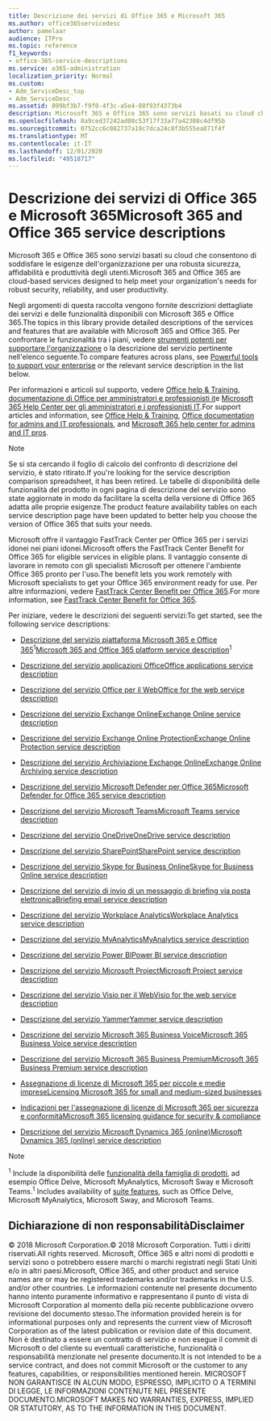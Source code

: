 ```yaml
---
title: Descrizione dei servizi di Office 365 e Microsoft 365
ms.author: office365servicedesc
author: pamelaar
audience: ITPro
ms.topic: reference
f1_keywords:
- office-365-service-descriptions
ms.service: o365-administration
localization_priority: Normal
ms.custom:
- Adm_ServiceDesc_top
- Adm_ServiceDesc
ms.assetid: 899bf3b7-f9f0-4f3c-a5e4-88f93f4373b4
description: Microsoft 365 e Office 365 sono servizi basati su cloud che consentono di soddisfare le esigenze dell'organizzazione per una robusta sicurezza, affidabilità e produttività degli utenti.
ms.openlocfilehash: 8a9ced37242ad08c53f17f33a77a42308c4df95b
ms.sourcegitcommit: 0752cc6c082737a19c7dca24c8f3b555ea871f4f
ms.translationtype: MT
ms.contentlocale: it-IT
ms.lasthandoff: 12/01/2020
ms.locfileid: "49518717"
---
```

# <a name="microsoft-365-and-office-365-service-descriptions"></a><span data-ttu-id="b1079-103">Descrizione dei servizi di Office 365 e Microsoft 365</span><span class="sxs-lookup"><span data-stu-id="b1079-103">Microsoft 365 and Office 365 service descriptions</span></span> 

<span data-ttu-id="b1079-104">Microsoft 365 e Office 365 sono servizi basati su cloud che consentono di soddisfare le esigenze dell'organizzazione per una robusta sicurezza, affidabilità e produttività degli utenti.</span><span class="sxs-lookup"><span data-stu-id="b1079-104">Microsoft 365 and Office 365 are cloud-based services designed to help meet your organization's needs for robust security, reliability, and user productivity.</span></span> 
  
<span data-ttu-id="b1079-105">Negli argomenti di questa raccolta vengono fornite descrizioni dettagliate dei servizi e delle funzionalità disponibili con Microsoft 365 e Office 365.</span><span class="sxs-lookup"><span data-stu-id="b1079-105">The topics in this library provide detailed descriptions of the services and features that are available with Microsoft 365 and Office 365.</span></span> <span data-ttu-id="b1079-106">Per confrontare le funzionalità tra i piani, vedere [strumenti potenti per supportare l'organizzazione](https://go.microsoft.com/fwlink/?LinkID=799177&amp;clcid=0x409) o la descrizione del servizio pertinente nell'elenco seguente.</span><span class="sxs-lookup"><span data-stu-id="b1079-106">To compare features across plans, see [Powerful tools to support your enterprise](https://go.microsoft.com/fwlink/?LinkID=799177&amp;clcid=0x409) or the relevant service description in the list below.</span></span> 
  
<span data-ttu-id="b1079-107">Per informazioni e articoli sul supporto, vedere [Office help & Training](https://support.office.com/), [documentazione di Office per amministratori e professionisti it](https://docs.microsoft.com/office/)e [Microsoft 365 Help Center per gli amministratori e i professionisti IT](https://docs.microsoft.com/microsoft-365/).</span><span class="sxs-lookup"><span data-stu-id="b1079-107">For support articles and information, see [Office Help & Training](https://support.office.com/), [Office documentation for admins and IT professionals](https://docs.microsoft.com/office/), and [Microsoft 365 help center for admins and IT pros](https://docs.microsoft.com/microsoft-365/).</span></span>
  
> [!NOTE]
> <span data-ttu-id="b1079-108">Se si sta cercando il foglio di calcolo del confronto di descrizione del servizio, è stato ritirato.</span><span class="sxs-lookup"><span data-stu-id="b1079-108">If you're looking for the service description comparison spreadsheet, it has been retired.</span></span> <span data-ttu-id="b1079-109">Le tabelle di disponibilità delle funzionalità del prodotto in ogni pagina di descrizione del servizio sono state aggiornate in modo da facilitare la scelta della versione di Office 365 adatta alle proprie esigenze.</span><span class="sxs-lookup"><span data-stu-id="b1079-109">The product feature availability tables on each service description page have been updated to better help you choose the version of Office 365 that suits your needs.</span></span> 
  
<span data-ttu-id="b1079-110">Microsoft offre il vantaggio FastTrack Center per Office 365 per i servizi idonei nei piani idonei.</span><span class="sxs-lookup"><span data-stu-id="b1079-110">Microsoft offers the FastTrack Center Benefit for Office 365 for eligible services in eligible plans.</span></span> <span data-ttu-id="b1079-111">Il vantaggio consente di lavorare in remoto con gli specialisti Microsoft per ottenere l'ambiente Office 365 pronto per l'uso.</span><span class="sxs-lookup"><span data-stu-id="b1079-111">The benefit lets you work remotely with Microsoft specialists to get your Office 365 environment ready for use.</span></span> <span data-ttu-id="b1079-112">Per altre informazioni, vedere [FastTrack Center Benefit per Office 365](https://docs.microsoft.com/fasttrack/O365-fasttrack-benefit-for-office-365).</span><span class="sxs-lookup"><span data-stu-id="b1079-112">For more information, see [FastTrack Center Benefit for Office 365](https://docs.microsoft.com/fasttrack/O365-fasttrack-benefit-for-office-365).</span></span>
  
<span data-ttu-id="b1079-113">Per iniziare, vedere le descrizioni dei seguenti servizi:</span><span class="sxs-lookup"><span data-stu-id="b1079-113">To get started, see the following service descriptions:</span></span>
  
- <span data-ttu-id="b1079-114">[Descrizione del servizio piattaforma Microsoft 365 e Office 365](office-365-platform-service-description/office-365-platform-service-description.md)<sup>1</sup></span><span class="sxs-lookup"><span data-stu-id="b1079-114">[Microsoft 365 and Office 365 platform service description](office-365-platform-service-description/office-365-platform-service-description.md)<sup>1</sup></span></span>

- [<span data-ttu-id="b1079-115">Descrizione del servizio applicazioni Office</span><span class="sxs-lookup"><span data-stu-id="b1079-115">Office applications service description</span></span>](office-applications-service-description/office-applications-service-description.md)

- [<span data-ttu-id="b1079-116">Descrizione del servizio Office per il Web</span><span class="sxs-lookup"><span data-stu-id="b1079-116">Office for the web service description</span></span>](office-online-service-description/office-online-service-description.md)

- [<span data-ttu-id="b1079-117">Descrizione del servizio Exchange Online</span><span class="sxs-lookup"><span data-stu-id="b1079-117">Exchange Online service description</span></span>](exchange-online-service-description/exchange-online-service-description.md)

- [<span data-ttu-id="b1079-118">Descrizione del servizio Exchange Online Protection</span><span class="sxs-lookup"><span data-stu-id="b1079-118">Exchange Online Protection service description</span></span>](exchange-online-protection-service-description/exchange-online-protection-service-description.md)

- [<span data-ttu-id="b1079-119">Descrizione del servizio Archiviazione Exchange Online</span><span class="sxs-lookup"><span data-stu-id="b1079-119">Exchange Online Archiving service description</span></span>](exchange-online-archiving-service-description/exchange-online-archiving-service-description.md)

- [<span data-ttu-id="b1079-120">Descrizione del servizio Microsoft Defender per Office 365</span><span class="sxs-lookup"><span data-stu-id="b1079-120">Microsoft Defender for Office 365 service description</span></span>](office-365-advanced-threat-protection-service-description.md)

- [<span data-ttu-id="b1079-121">Descrizione del servizio Microsoft Teams</span><span class="sxs-lookup"><span data-stu-id="b1079-121">Microsoft Teams service description</span></span>](teams-service-description.md)

- [<span data-ttu-id="b1079-122">Descrizione del servizio OneDrive</span><span class="sxs-lookup"><span data-stu-id="b1079-122">OneDrive service description</span></span>](onedrive-for-business-service-description.md)

- [<span data-ttu-id="b1079-123">Descrizione del servizio SharePoint</span><span class="sxs-lookup"><span data-stu-id="b1079-123">SharePoint service description</span></span>](sharepoint-online-service-description/sharepoint-online-service-description.md)

- [<span data-ttu-id="b1079-124">Descrizione del servizio Skype for Business Online</span><span class="sxs-lookup"><span data-stu-id="b1079-124">Skype for Business Online service description</span></span>](skype-for-business-online-service-description/skype-for-business-online-service-description.md)

- [<span data-ttu-id="b1079-125">Descrizione del servizio di invio di un messaggio di briefing via posta elettronica</span><span class="sxs-lookup"><span data-stu-id="b1079-125">Briefing email service description</span></span>](briefing-service-description.md)

- [<span data-ttu-id="b1079-126">Descrizione del servizio Workplace Analytics</span><span class="sxs-lookup"><span data-stu-id="b1079-126">Workplace Analytics service description</span></span>](workplace-analytics-service-description.md)

- [<span data-ttu-id="b1079-127">Descrizione del servizio MyAnalytics</span><span class="sxs-lookup"><span data-stu-id="b1079-127">MyAnalytics service description</span></span>](mya-service-description.md)

- [<span data-ttu-id="b1079-128">Descrizione del servizio Power BI</span><span class="sxs-lookup"><span data-stu-id="b1079-128">Power BI service description</span></span>](power-bi-service-description.md)

- [<span data-ttu-id="b1079-129">Descrizione del servizio Microsoft Project</span><span class="sxs-lookup"><span data-stu-id="b1079-129">Microsoft Project service description</span></span>](project-online-service-description/project-online-service-description.md)

- [<span data-ttu-id="b1079-130">Descrizione del servizio Visio per il Web</span><span class="sxs-lookup"><span data-stu-id="b1079-130">Visio for the web service description</span></span>](visio-online-service-description/visio-online-service-description.md)

- [<span data-ttu-id="b1079-131">Descrizione del servizio Yammer</span><span class="sxs-lookup"><span data-stu-id="b1079-131">Yammer service description</span></span>](yammer-service-description/yammer-service-description.md)

- [<span data-ttu-id="b1079-132">Descrizione del servizio Microsoft 365 Business Voice</span><span class="sxs-lookup"><span data-stu-id="b1079-132">Microsoft 365 Business Voice service description</span></span>](microsoft-365-business-voice-service-description.md)

- [<span data-ttu-id="b1079-133">Descrizione del servizio Microsoft 365 Business Premium</span><span class="sxs-lookup"><span data-stu-id="b1079-133">Microsoft 365 Business Premium service description</span></span>](microsoft-365-service-descriptions/microsoft-365-business-service-description.md)

- [<span data-ttu-id="b1079-134">Assegnazione di licenze di Microsoft 365 per piccole e medie imprese</span><span class="sxs-lookup"><span data-stu-id="b1079-134">Licensing Microsoft 365 for small and medium-sized businesses</span></span>](microsoft-365-service-descriptions/licensing-microsoft-365-in-smb.md)

- [<span data-ttu-id="b1079-135">Indicazioni per l'assegnazione di licenze di Microsoft 365 per sicurezza e conformità</span><span class="sxs-lookup"><span data-stu-id="b1079-135">Microsoft 365 licensing guidance for security & compliance</span></span>](microsoft-365-service-descriptions/microsoft-365-tenantlevel-services-licensing-guidance/microsoft-365-security-compliance-licensing-guidance.md)

- [<span data-ttu-id="b1079-136">Descrizione del servizio Microsoft Dynamics 365 (online)</span><span class="sxs-lookup"><span data-stu-id="b1079-136">Microsoft Dynamics 365 (online) service description</span></span>](microsoft-dynamics-365-online-service-description.md)

> [!NOTE]
> <span data-ttu-id="b1079-137"><sup>1</sup> Include la disponibilità delle [funzionalità della famiglia di prodotti](https://docs.microsoft.com/office365/servicedescriptions/office-365-platform-service-description/office-365-suite-features), ad esempio Office Delve, Microsoft MyAnalytics, Microsoft Sway e Microsoft Teams.</span><span class="sxs-lookup"><span data-stu-id="b1079-137"><sup>1</sup> Includes availability of [suite features](https://docs.microsoft.com/office365/servicedescriptions/office-365-platform-service-description/office-365-suite-features), such as Office Delve, Microsoft MyAnalytics, Microsoft Sway, and Microsoft Teams.</span></span>
  
## <a name="disclaimer"></a><span data-ttu-id="b1079-138">Dichiarazione di non responsabilità</span><span class="sxs-lookup"><span data-stu-id="b1079-138">Disclaimer</span></span>

<span data-ttu-id="b1079-139">&copy; 2018 Microsoft Corporation.</span><span class="sxs-lookup"><span data-stu-id="b1079-139">&copy; 2018 Microsoft Corporation.</span></span> <span data-ttu-id="b1079-140">Tutti i diritti riservati.</span><span class="sxs-lookup"><span data-stu-id="b1079-140">All rights reserved.</span></span> <span data-ttu-id="b1079-141">Microsoft, Office 365 e altri nomi di prodotti e servizi sono o potrebbero essere marchi o marchi registrati negli Stati Uniti e/o in altri paesi.</span><span class="sxs-lookup"><span data-stu-id="b1079-141">Microsoft, Office 365, and other product and service names are or may be registered trademarks and/or trademarks in the U.S. and/or other countries.</span></span> <span data-ttu-id="b1079-142">Le informazioni contenute nel presente documento hanno intento puramente informativo e rappresentano il punto di vista di Microsoft Corporation al momento della più recente pubblicazione ovvero revisione del documento stesso.</span><span class="sxs-lookup"><span data-stu-id="b1079-142">The information provided herein is for informational purposes only and represents the current view of Microsoft Corporation as of the latest publication or revision date of this document.</span></span> <span data-ttu-id="b1079-143">Non è destinato a essere un contratto di servizio e non esegue il commit di Microsoft o del cliente su eventuali caratteristiche, funzionalità o responsabilità menzionate nel presente documento.</span><span class="sxs-lookup"><span data-stu-id="b1079-143">It is not intended to be a service contract, and does not commit Microsoft or the customer to any features, capabilities, or responsibilities mentioned herein.</span></span> <span data-ttu-id="b1079-144">MICROSOFT NON GARANTISCE IN ALCUN MODO, ESPRESSO, IMPLICITO O A TERMINI DI LEGGE, LE INFORMAZIONI CONTENUTE NEL PRESENTE DOCUMENTO.</span><span class="sxs-lookup"><span data-stu-id="b1079-144">MICROSOFT MAKES NO WARRANTIES, EXPRESS, IMPLIED OR STATUTORY, AS TO THE INFORMATION IN THIS DOCUMENT.</span></span>
 